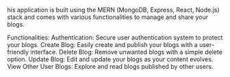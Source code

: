 his application is built using the MERN (MongoDB, Express, React, Node.js) stack and comes with various functionalities to manage and share your blogs.

Functionalities:
Authentication: Secure user authentication system to protect your blogs.
Create Blog: Easily create and publish your blogs with a user-friendly interface.
Delete Blog: Remove unwanted blogs with a simple delete option.
Update Blog: Edit and update your blogs as your content evolves.
View Other User Blogs: Explore and read blogs published by other users.
